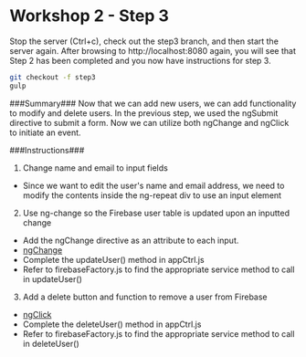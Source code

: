 # Workshop 2 - Step 3

Stop the server (Ctrl+c), check out the step3 branch, and then start the server again. After browsing to http://localhost:8080 again, you will see that Step 2 has been completed and you now have instructions for step 3.

```bash
git checkout -f step3
gulp
```

###Summary###
Now that we can add new users, we can add functionality to modify and delete users. In the previous step, we used the ngSubmit directive to submit a form. Now we can utilize both ngChange and ngClick to initiate an event.

###Instructions###
1. Change name and email to input fields
 * Since we want to edit the user's name and email address, we need to modify the contents inside the ng-repeat div to use an input element
2. Use ng-change so the Firebase user table is updated upon an inputted change
 * Add the ngChange directive as an attribute to each input.
 * [ngChange](https://docs.angularjs.org/api/ng/directive/ngChange)
 * Complete the updateUser() method in appCtrl.js
 * Refer to firebaseFactory.js to find the appropriate service method to call in updateUser()
3. Add a delete button and function to remove a user from Firebase
 * [ngClick](https://docs.angularjs.org/api/ng/directive/ngClick)
 * Complete the deleteUser() method in appCtrl.js
 * Refer to firebaseFactory.js to find the appropriate service method to call in deleteUser()
